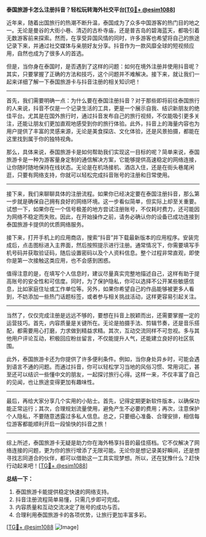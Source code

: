**泰国旅游卡怎么注册抖音？轻松玩转海外社交平台[[TG💪+ @esim1088](https://t.me/s/esim1088)]**

近年来，随着出国旅行的热潮不断升温，泰国成为了众多中国游客的热门目的地之一。无论是曼谷的大街小巷、清迈的古朴寺庙，还是普吉岛的碧海蓝天，都吸引着无数游客前来探索。然而，在享受异国风情的同时，许多游客也希望将自己的旅途记录下来，并通过社交媒体与亲朋好友分享。抖音作为一款风靡全球的短视频应用，自然也成为了很多人的首选。

但是，当你身在泰国时，是否遇到了这样的问题：如何在境外注册并使用抖音呢？其实，只要掌握了正确的方法和技巧，这个问题并不难解决。接下来，就让我们一起来详细了解一下泰国旅游卡与抖音注册的相关知识吧！

---

首先，我们需要明确一点：为什么要在泰国注册抖音？对于那些即将前往泰国旅行的人来说，抖音不仅是一个记录生活的工具，更是一个展示自我、结识新朋友的绝佳平台。尤其是在国外旅行时，通过抖音发布自己的旅行视频，不仅能吸引更多关注，还能让朋友们更加直观地感受到你的旅行体验。此外，抖音上的海量内容也为用户提供了丰富的灵感来源，无论是美食探店、文化体验，还是风景拍摄，都能在这里找到属于你的独特视角。

那么，具体来说，泰国旅游卡是如何帮助我们实现这一目标的呢？简单来说，泰国旅游卡是一种为游客量身定制的通信解决方案，它能够提供高速稳定的网络连接，让你随时随地保持在线状态。无论是在机场接机、酒店入住，还是在街头巷尾闲逛，只要有网络支持，你就可以轻松完成抖音账号的注册和日常使用。

---

接下来，我们来聊聊具体的注册流程。如果你已经决定要在泰国注册抖音，那么第一步就是确保自己拥有良好的网络环境。这一步看似简单，但实际上却至关重要。试想一下，如果你在一个信号极差的地方尝试注册账号，不仅耗时费力，还可能因为网络不稳定而失败。因此，在开始操作之前，请务必确认你的设备已成功连接到泰国旅游卡提供的优质网络服务。

接下来，打开手机上的应用商店，搜索“抖音”并下载最新版本的应用程序。安装完成后，点击图标进入主界面，然后按照提示进行注册。通常情况下，你需要填写手机号码并获取验证码，随后设置密码以及个人资料信息。整个过程非常直观，即使你是第一次接触这类应用，也不会感到困惑。

值得注意的是，在填写个人信息时，建议尽量真实完整地描述自己，这样有助于提高账号的安全性和可信度。同时，为了保护隐私，你可以选择不公开某些敏感信息，比如家庭住址或工作单位等。另外，如果你希望自己的作品能够被更多人看到，不妨添加一些热门话题标签，或者参与相关挑战活动，这样更容易引起关注。

---

当然了，仅仅完成注册是远远不够的，要想在抖音上脱颖而出，还需要掌握一定的运营技巧。首先，内容质量是关键所在。无论是拍摄手法、剪辑节奏，还是音乐搭配，都需要用心打磨，力求做到精益求精。其次，互动交流同样不可忽视。多与其他用户评论互动，积极回应粉丝留言，不仅能提升人气，还能建立良好的社区氛围。

此外，泰国旅游卡还为你提供了许多便利条件。例如，当你身处异乡时，可能会遇到语言不通的问题。而通过抖音，你可以轻松学习当地的风俗习惯、常用词汇，甚至还可以结识一些懂中文的朋友，一起探讨旅行心得。这样一来，不仅丰富了自己的见闻，也让旅途变得更加有趣味性。

---

最后，再给大家分享几个实用的小贴士。首先，记得定期更新软件版本，以确保功能正常运行；其次，合理规划流量使用，避免产生不必要的费用；再次，注意保护个人隐私，不要随意透露过多私人信息。总之，只要细心准备、合理安排，相信每位游客都能顺利开启一段愉快的抖音之旅！

---

综上所述，泰国旅游卡无疑是助力你在海外畅享抖音的最佳搭档。它不仅解决了网络连接的问题，更为你的旅行增添了无限可能。无论你是想记录美好瞬间，还是想寻找志同道合的伙伴，都可以借助这一工具实现梦想。所以，还在犹豫什么？赶快行动起来吧！[[TG💪+ @esim1088](https://t.me/s/esim1088)]

**总结一下：**
1. 泰国旅游卡能提供稳定快速的网络支持。
2. 抖音注册流程简单易懂，只需几步即可完成。
3. 内容质量和互动交流决定了账号的成功与否。
4. 合理利用泰国旅游卡的各项优势，让旅行更加丰富多彩。

[[TG💪+ @esim1088](https://t.me/s/esim1088) ![Image](https://i.postimg.cc/4NQfJmqS/Snipaste-2025-05-13-00-14-12.png)]